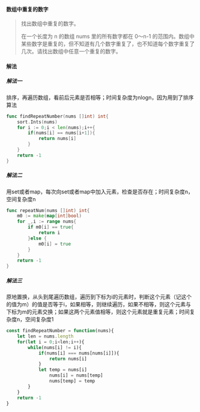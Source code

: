 ####  数组中重复的数字

> 找出数组中重复的数字。
>
> 在一个长度为 n 的数组 nums 里的所有数字都在 0～n-1 的范围内。数组中某些数字是重复的，但不知道有几个数字重复了，也不知道每个数字重复了几次。请找出数组中任意一个重复的数字。



#### 解法

##### 解法一

排序，再遍历数组，看前后元素是否相等；时间复杂度为nlogn，因为用到了排序算法

~~~ go
func findRepeatNumber(nums []int) int{
    sort.Ints(nums)
	for i := 0;i < len(nums);i++{
		if(nums[i] == nums[i+1]){
			return nums[i]
		}
	}
	return -1
}
~~~

##### 解法二

用set或者map，每次向set或者map中加入元素，检查是否存在；时间复杂度n，空间复杂度n

~~~go
func repeatNum(nums []int) int{
	m0 := make(map[int]bool)
	for _,i := range nums{
		if m0[i] == true{
			return i
		}else {
			m0[i] = true
		}
	}
	return -1
}
~~~

##### 解法三

原地置换，从头到尾遍历数组，遍历到下标为i的元素时，判断这个元素（记这个的值为m）的值是否等于i，如果相等，则继续遍历，如果不相等，则这个元素与下标为m的元素交换；如果这两个元素值相等，则这个元素就是重复元素；时间复杂度n，空间复杂度1

~~~javascript
const findRepeatNumber = function(nums){
    let len = nums.length
    for(let i = 0;i<len;i++){
        while(nums[i] != i){
            if(nums[i] === nums[nums[i]]){
                return nums[i]
            }
            let temp = nums[i]
        		nums[i] = nums[temp]
        		nums[temp] = temp  
        }  
    }
    return -1
}
~~~



